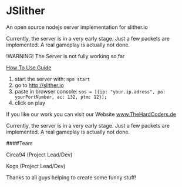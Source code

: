 # JSlither
An open source nodejs server implementation for slither.io

Currently, the server is in a very early stage. Just a few packets are implemented. A real gameplay is actually not done.

!WARNING! The Server is not fully working so far 

[How To Use Guide](https://github.com/circa94/JSlither/blob/master/HowToUse.md)


1. start the server with: `npm start`
2. go to http://slither.io
3. paste in browser console: `sos = [{ip: "your.ip.adress", po: yourPortNumber, ac: 132, ptm: 12}];`
4. click on play

If you like our work you can visit our Website www.TheHardCoders.de

Currently, the server is in a very early stage. Just a few packets are implemented. A real gameplay is actually not done.

####Team

Circa94 (Project Lead/Dev)

Kogs (Project Lead/Dev)

Thanks to all guys helping to create some funny stuff!
